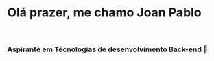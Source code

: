 <h1>Olá prazer, me chamo Joan Pablo</h1>
<br>
<h3>Aspirante em Técnologias de desenvolvimento Back-end 🥸</h3>



 
